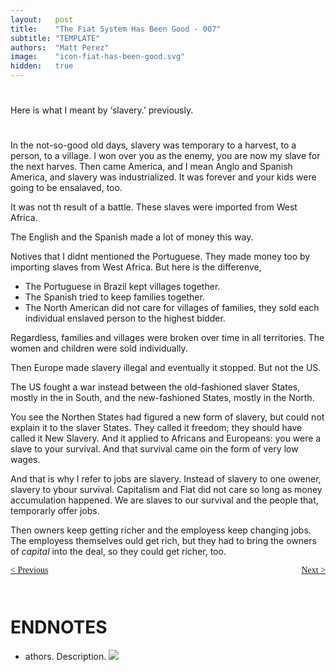 ```yaml
---
layout:   post
title:    "The Fiat System Has Been Good - 007"
subtitle: "TEMPLATE"
authors:  "Matt Perez"
image:    "icon-fiat-has-been-good.svg"
hidden:   true
---
```


<div style="display:none; ">
 <p>Time for an alternative.</p>
</div>

<h1></h1>
 <p>Here is what I meant by &lsquo;slavery.&rsquo; previously.</p>

<h1></h1>
 <p>In the not-so-good old days, slavery was temporary to a harvest, to a person, to a village. I won over you as the enemy, you are now my slave for the next harves. Then came America, and I mean Anglo and Spanish America, and slavery was industrialized. It was forever and your kids were going to be ensalaved, too.</p>
 <p>It was not th result of a battle. These slaves were imported from West Africa.</p>
 <p>The English and the Spanish made a lot of money this way.</p>
 <p>Notives that I didnt mentioned the Portuguese. They made money too by importing slaves from West Africa. But here is the differenve,</p>
  <ul>
   <li>The Portuguese in Brazil kept villages together.</li>
   <li>The Spanish tried to keep families together.</li>
   <li>The North American did not care for villages of families, they sold each individual enslaved person to the highest bidder.</li>
  </ul>
 <p>Regardless, families and villages were broken over time in all territories. The women and children were sold individually.</p>
 <p>Then Europe made slavery illegal and eventually it stopped. But not the US.</p>
 <p>The US fought a war instead between the old-fashioned slaver States, mostly in the in South, and the new-fashioned States, mostly in the North.</p>
 <p>You see the Northen States had figured a new form of slavery, but could not explain it to the slaver States. They called it freedom; they should have called it New Slavery. And it applied to Africans and Europeans: you were a slave to your survival. And that survival came oin the form of very low wages.</p>
 <p>And that is why I refer to jobs are slavery. Instead of slavery to one owener, slavery to ybour survival. Capitalism and Fiat did not care so long as money accumulation happened. We are slaves to our survival and the people that, temporarly offer jobs.</p>
 <p>Then owners keep getting richer and the employess keep changing jobs. The employess themselves ould get rich, but they had to bring the owners of <em>capital</em> into the deal, so they could get richer, too.</p>

<div style="margin-bottom:1in; font-family: American Typewriter, serif; ">
 <span style="float:left; ">
  <a href="https://radicalcompanies.com/2024/12/09/006-the-fiat-system-has-been-good">&lt; Previous</a>
 </span>
 <span style="float:right; ">
  <a href="https://radicalcompanies.com/2024/12/11/008-the-fiat-system-has-been-good">Next &gt;</a>
 </span>
</div>

<h1 class="_section">ENDNOTES</h1>
 <ul>
  <li id="en01">
   <p class="_list-item">
    athors.
    Description.
    <a class="_uparrow" href="#bm01"><img src="/"></a>
   </p>
  </li>
 </ul>